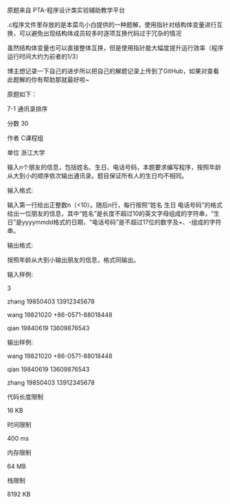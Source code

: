 原题来自 PTA-程序设计类实验辅助教学平台

.c程序文件里存放的是本菜鸟小白提供的一种题解，使用指针对结构体变量进行互换，可以避免出现结构体成员较多时逐项互换代码过于冗杂的情况

虽然结构体变量也可以直接整体互换，但是使用指针能大幅度提升运行效率（程序运行时间大约为前者的1/3）

博主想记录一下自己的进步所以把自己的解题记录上传到了GitHub，如果对查看此题解的你有帮助那就最好啦~



原题如下：

7-1 通讯录排序

分数 30

作者 C课程组

单位 浙江大学

输入n个朋友的信息，包括姓名、生日、电话号码，本题要求编写程序，按照年龄从大到小的顺序依次输出通讯录。题目保证所有人的生日均不相同。

输入格式:

输入第一行给出正整数n（<10）。随后n行，每行按照“姓名 生日 电话号码”的格式给出一位朋友的信息，其中“姓名”是长度不超过10的英文字母组成的字符串，“生日”是yyyymmdd格式的日期，“电话号码”是不超过17位的数字及+、-组成的字符串。

输出格式:

按照年龄从大到小输出朋友的信息，格式同输出。

输入样例:

3

zhang 19850403 13912345678

wang 19821020 +86-0571-88018448

qian 19840619 13609876543

输出样例:

wang 19821020 +86-0571-88018448

qian 19840619 13609876543

zhang 19850403 13912345678

代码长度限制

16 KB

时间限制

400 ms

内存限制

64 MB

栈限制

8192 KB
